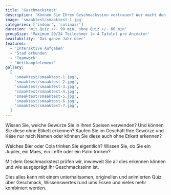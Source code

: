 ```yaml
---
title: 'Geschmackstest'
description: 'Können Sie Ihrem Geschmackssinn vertrauen? Wer macht den besten Gebrauch von Geschmacks-, Geruchs- und Tastsinn?'
image: 'smaaktest/smaaktest-1.jpg'
categories: ['indoor', 'culinair']
duration: 'mit Quiz +/- 90 min, ohne Quiz +/- 60 min'
groupSize: 'Maximum 20/24 Teilnehmer (= 4 Tafeln) pro Animator'
availability: 'Das ganze Jahr über'
features:
  - 'Interaktive Aufgaben'
  - 'Stad erkunden'
  - 'Teamwork'
  - 'Wettkampfelement'
gallery:
  [
    'smaaktest/smaaktest-1.jpg',
    'smaaktest/smaaktest-2.jpg',
    'smaaktest/smaaktest-3.jpg',
    'smaaktest/smaaktest-4.jpg',
    'smaaktest/smaaktest-5.jpg',
    'smaaktest/smaaktest-6.jpg',
    'smaaktest/smaaktest-7.jpg',
  ]
---
```


Wissen Sie, welche Gewürze Sie in Ihren Speisen verwenden? Und können Sie diese ohne Etikett erkennen?
Kaufen Sie im Geschäft Ihre Gewürze und Käse nur nach Namen oder können Sie diese auch ohne Etikett erkennen?

Welches Bier oder Cola trinken Sie eigentlich? Wissen Sie, ob Sie ein Jupiler, ein Maes, ein Leffe oder ein Palm trinken?

Mit dem Geschmackstest prüfen wir, inwieweit Sie all dies erkennen können und wie ausgeprägt Ihr Geschmackssinn ist.

Dies alles kann mit einem unterhaltsamen, originellen und animierten Quiz über Geschmack, Wissenswertes rund ums Essen und vieles mehr kombiniert werden.
